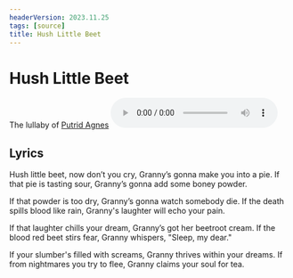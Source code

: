 ```yaml
---
headerVersion: 2023.11.25
tags: [source]
title: Hush Little Beet
---
```

# Hush Little Beet

The lullaby of [Putrid Agnes](<../../people/fey/putrid-agnes.md>)
<audio controls>
    <source src="/taelgarverse/assets/audio/hush-little-beet.mp3">
</audio>

## Lyrics

Hush little beet, now don’t you cry,
Granny’s gonna make you into a pie.
If that pie is tasting sour,
Granny’s gonna add some boney powder.

If that powder is too dry,
Granny’s gonna watch somebody die.
If the death spills blood like rain,
Granny's laughter will echo your pain.

If that laughter chills your dream,
Granny’s got her beetroot cream.
If the blood red beet stirs fear,
Granny whispers, "Sleep, my dear."

If your slumber's filled with screams,
Granny thrives within your dreams.
If from nightmares you try to flee,
Granny claims your soul for tea.